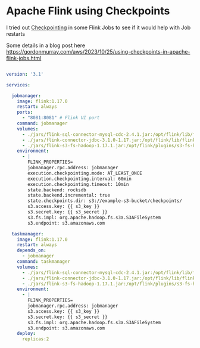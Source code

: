 # Apache Flink using Checkpoints

I tried out [Checkpointing](https://nightlies.apache.org/flink/flink-docs-master/docs/dev/datastream/fault-tolerance/checkpointing/) in some Flink Jobs to see if it would help with Job restarts

Some details in a blog post here https://gordonmurray.com/aws/2023/10/25/using-checkpoints-in-apache-flink-jobs.html

```docker-compose.yml

version: '3.1'

services:

  jobmanager:
    image: flink:1.17.0
    restart: always
    ports:
      - "8081:8081" # Flink UI port
    command: jobmanager
    volumes:
      - ./jars/flink-sql-connector-mysql-cdc-2.4.1.jar:/opt/flink/lib/flink-sql-connector-mysql-cdc-2.4.1.jar
      - ./jars/flink-connector-jdbc-3.1.0-1.17.jar:/opt/flink/lib/flink-connector-jdbc-3.1.0-1.17.jar
      - ./jars/flink-s3-fs-hadoop-1.17.1.jar:/opt/flink/plugins/s3-fs-hadoop/flink-s3-fs-hadoop-1.17.1.jar
    environment:
      - |
        FLINK_PROPERTIES=
        jobmanager.rpc.address: jobmanager
        execution.checkpointing.mode: AT_LEAST_ONCE
        execution.checkpointing.interval: 60min
        execution.checkpointing.timeout: 10min
        state.backend: rocksdb
        state.backend.incremental: true
        state.checkpoints.dir: s3://example-s3-bucket/checkpoints/
        s3.access.key: {{ s3_key }}
        s3.secret.key: {{ s3_secret }}
        s3.fs.impl: org.apache.hadoop.fs.s3a.S3AFileSystem
        s3.endpoint: s3.amazonaws.com

  taskmanager:
    image: flink:1.17.0
    restart: always
    depends_on:
      - jobmanager
    command: taskmanager
    volumes:
      - ./jars/flink-sql-connector-mysql-cdc-2.4.1.jar:/opt/flink/lib/flink-sql-connector-mysql-cdc-2.4.1.jar
      - ./jars/flink-connector-jdbc-3.1.0-1.17.jar:/opt/flink/lib/flink-connector-jdbc-3.1.0-1.17.jar
      - ./jars/flink-s3-fs-hadoop-1.17.1.jar:/opt/flink/plugins/s3-fs-hadoop/flink-s3-fs-hadoop-1.17.1.jar
    environment:
      - |
        FLINK_PROPERTIES=
        jobmanager.rpc.address: jobmanager
        s3.access.key: {{ s3_key }}
        s3.secret.key: {{ s3_secret }}
        s3.fs.impl: org.apache.hadoop.fs.s3a.S3AFileSystem
        s3.endpoint: s3.amazonaws.com
    deploy:
      replicas:2

```
